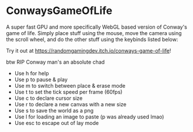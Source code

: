 # ConwaysGameOfLife
A super fast GPU and more specifically WebGL based version of Conway's game of life. Simply place stuff using the mouse, move the camera using the scroll wheel, and do the other stuff using the keybinds listed below:

Try it out at https://randomgamingdev.itch.io/conways-game-of-life!

btw RIP Conway man's an absolute chad

- Use h for help
- Use p to pause & play
- Use m to switch between place & erase mode
- Use t to set the tick speed per frame (60fps)
- Use c to declare cursor size
- Use r to declare a new canvas with a new size
- Use s to save the world as a png
- Use l for loading an image to paste (p was already used lmao)
- Use esc to escape out of lay mode
